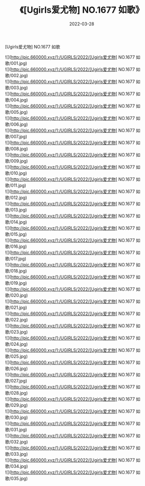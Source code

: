 ﻿---
layout: post
title:  《[Ugirls爱尤物] NO.1677 如歌》
date:   2022-03-28
img: http://pic.660000.xyz/1:/UGIRLS/2022/[Ugirls爱尤物] NO.1677 如歌/000.jpg
categories: [美女, 清纯, 唯美]
---

[Ugirls爱尤物] NO.1677 如歌

 ![](http://pic.660000.xyz/1:/UGIRLS/2022/[Ugirls爱尤物] NO.1677 如歌/001.jpg) <br>![](http://pic.660000.xyz/1:/UGIRLS/2022/[Ugirls爱尤物] NO.1677 如歌/002.jpg) <br>![](http://pic.660000.xyz/1:/UGIRLS/2022/[Ugirls爱尤物] NO.1677 如歌/003.jpg) <br>![](http://pic.660000.xyz/1:/UGIRLS/2022/[Ugirls爱尤物] NO.1677 如歌/004.jpg) <br>![](http://pic.660000.xyz/1:/UGIRLS/2022/[Ugirls爱尤物] NO.1677 如歌/005.jpg) <br>![](http://pic.660000.xyz/1:/UGIRLS/2022/[Ugirls爱尤物] NO.1677 如歌/006.jpg) <br>![](http://pic.660000.xyz/1:/UGIRLS/2022/[Ugirls爱尤物] NO.1677 如歌/007.jpg) <br>![](http://pic.660000.xyz/1:/UGIRLS/2022/[Ugirls爱尤物] NO.1677 如歌/008.jpg) <br>![](http://pic.660000.xyz/1:/UGIRLS/2022/[Ugirls爱尤物] NO.1677 如歌/009.jpg) <br>![](http://pic.660000.xyz/1:/UGIRLS/2022/[Ugirls爱尤物] NO.1677 如歌/010.jpg) <br>![](http://pic.660000.xyz/1:/UGIRLS/2022/[Ugirls爱尤物] NO.1677 如歌/011.jpg) <br>![](http://pic.660000.xyz/1:/UGIRLS/2022/[Ugirls爱尤物] NO.1677 如歌/012.jpg) <br>![](http://pic.660000.xyz/1:/UGIRLS/2022/[Ugirls爱尤物] NO.1677 如歌/013.jpg) <br>![](http://pic.660000.xyz/1:/UGIRLS/2022/[Ugirls爱尤物] NO.1677 如歌/014.jpg) <br>![](http://pic.660000.xyz/1:/UGIRLS/2022/[Ugirls爱尤物] NO.1677 如歌/015.jpg) <br>![](http://pic.660000.xyz/1:/UGIRLS/2022/[Ugirls爱尤物] NO.1677 如歌/016.jpg) <br>![](http://pic.660000.xyz/1:/UGIRLS/2022/[Ugirls爱尤物] NO.1677 如歌/017.jpg) <br>![](http://pic.660000.xyz/1:/UGIRLS/2022/[Ugirls爱尤物] NO.1677 如歌/018.jpg) <br>![](http://pic.660000.xyz/1:/UGIRLS/2022/[Ugirls爱尤物] NO.1677 如歌/019.jpg) <br>![](http://pic.660000.xyz/1:/UGIRLS/2022/[Ugirls爱尤物] NO.1677 如歌/020.jpg) <br>![](http://pic.660000.xyz/1:/UGIRLS/2022/[Ugirls爱尤物] NO.1677 如歌/021.jpg) <br>![](http://pic.660000.xyz/1:/UGIRLS/2022/[Ugirls爱尤物] NO.1677 如歌/022.jpg) <br>![](http://pic.660000.xyz/1:/UGIRLS/2022/[Ugirls爱尤物] NO.1677 如歌/023.jpg) <br>![](http://pic.660000.xyz/1:/UGIRLS/2022/[Ugirls爱尤物] NO.1677 如歌/024.jpg) <br>![](http://pic.660000.xyz/1:/UGIRLS/2022/[Ugirls爱尤物] NO.1677 如歌/025.jpg) <br>![](http://pic.660000.xyz/1:/UGIRLS/2022/[Ugirls爱尤物] NO.1677 如歌/026.jpg) <br>![](http://pic.660000.xyz/1:/UGIRLS/2022/[Ugirls爱尤物] NO.1677 如歌/027.jpg) <br>![](http://pic.660000.xyz/1:/UGIRLS/2022/[Ugirls爱尤物] NO.1677 如歌/028.jpg) <br>![](http://pic.660000.xyz/1:/UGIRLS/2022/[Ugirls爱尤物] NO.1677 如歌/029.jpg) <br>![](http://pic.660000.xyz/1:/UGIRLS/2022/[Ugirls爱尤物] NO.1677 如歌/030.jpg) <br>![](http://pic.660000.xyz/1:/UGIRLS/2022/[Ugirls爱尤物] NO.1677 如歌/031.jpg) <br>![](http://pic.660000.xyz/1:/UGIRLS/2022/[Ugirls爱尤物] NO.1677 如歌/032.jpg) <br>![](http://pic.660000.xyz/1:/UGIRLS/2022/[Ugirls爱尤物] NO.1677 如歌/033.jpg) <br>![](http://pic.660000.xyz/1:/UGIRLS/2022/[Ugirls爱尤物] NO.1677 如歌/034.jpg) <br>![](http://pic.660000.xyz/1:/UGIRLS/2022/[Ugirls爱尤物] NO.1677 如歌/035.jpg) <br>